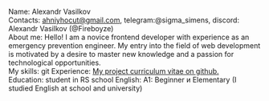Name: Alexandr Vasilkov  
Сontacts: ahniyhocut@gmail.com, telegram:@sigma_simens, discord: Alexandr Vasilkov (@Fireboyze)  
About me: Hello! I am a novice frontend developer with experience as an emergency prevention engineer. My entry into the field of web development is motivated by a desire to master new knowledge and a passion for technological opportunities.  
My skills: git 
Experience: [My project сurriculum vitae on github.](https://github.com/Fireboyze/rsschool-cv)  
Education: student in RS school
English:  A1: Beginner и Elementary (I studied English at school and university)
